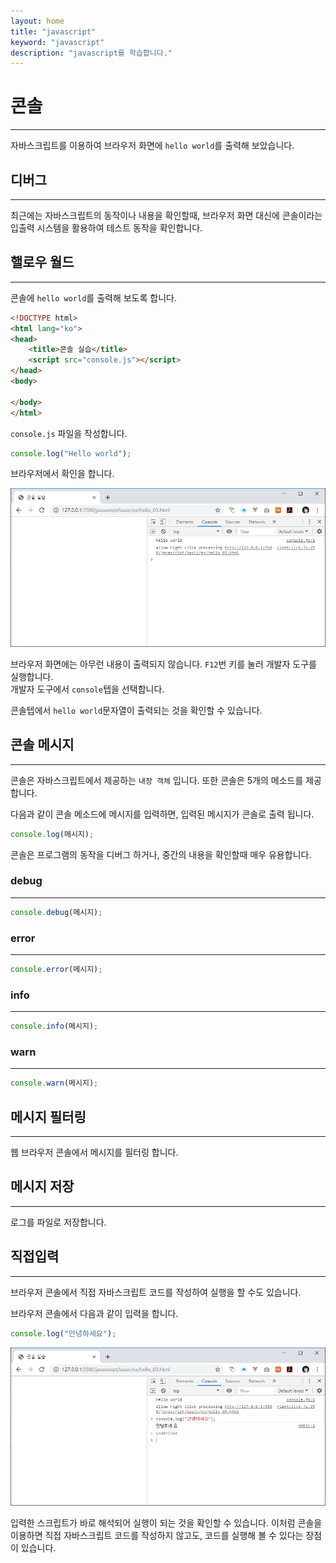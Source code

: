 ```yaml
---
layout: home
title: "javascript"
keyword: "javascript"
description: "javascript를 학습합니다."
---
```


# 콘솔
---
자바스크립트를 이용하여 브라우저 화면에 `hello world`를 출력해 보았습니다.  

## 디버그
---
최근에는 자바스크립트의 동작이나 내용을 확인할때, 브라우저 화면 대신에 콘솔이라는 입출력 시스템을 활용하여 테스트 동작을 확인합니다.


## 핼로우 월드
---
콘솔에 `hello world`를 출력해 보도록 합니다.

```html
<!DOCTYPE html>
<html lang="ko">
<head>
    <title>콘솔 실습</title>
    <script src="console.js"></script>
</head>
<body>
    
</body>
</html>
```

`console.js` 파일을 작성합니다.

```javascript
console.log("Hello world");
```

브라우저에서 확인을 합니다.

![콘솔](./img/console_01.png)

브라우저 화면에는 아무런 내용이 출력되지 않습니다. `F12`번 키를 눌러 개발자 도구를 실행합니다.  
개발자 도구에서 `console`텝을 선택합니다.

콘솔텝에서 `hello world`문자열이 출력되는 것을 확인할 수 있습니다.



## 콘솔 메시지
---
콘솔은 자바스크립트에서 제공하는 `내장 객체` 입니다. 또한 콘솔은 5개의 메소드를 제공합니다.

다음과 같이 콘솔 메소드에 메시지를 입력하면, 입력된 메시지가 콘솔로 출력 됩니다.
```javascript
console.log(메시지);
```

콘솔은 프로그램의 동작을 디버그 하거나, 중간의 내용을 확인할때 매우 유용합니다.

### debug
---
```javascript
console.debug(메시지);
```

### error
---
```javascript
console.error(메시지);
```

### info
---
```javascript
console.info(메시지);
```

### warn
---
```javascript
console.warn(메시지);
```

## 메시지 필터링
---
웹 브라우저 콘솔에서 메시지를 필터링 합니다.

## 메시지 저장
---
로그를 파일로 저장합니다.

## 직접입력
---
브라우저 콘솔에서 직접 자바스크립트 코드를 작성하여 실행을 할 수도 있습니다.

브라우저 콘솔에서 다음과 같이 입력을 합니다.

```javascript
console.log("안녕하세요");
```

![콘솔02](./img/console_02.png)

입력한 스크립트가 바로 해석되어 실행이 되는 것을 확인할 수 있습니다.
이처럼 콘솔을 이용하면 직접 자바스크립트 코드를 작성하지 않고도, 코드를 실행해 볼 수 있다는 장점이 있습니다.

